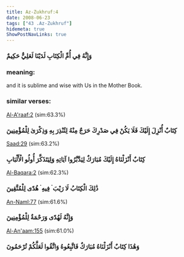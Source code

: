```yaml
---
title: Az-Zukhruf:4
date: 2008-06-23
tags: ["43 .Az-Zukhruf"]
hidemeta: true 
ShowPostNavLinks: true 
---
```

### وَإِنَّهُ فِي أُمِّ الْكِتَابِ لَدَيْنَا لَعَلِيٌّ حَكِيمٌ
### meaning: 
and it is sublime and wise with Us in the Mother Book.
### similar verses: 

[Al-A'raaf:2](/7/2) (sim:63.3%)

### كِتَابٌ أُنْزِلَ إِلَيْكَ فَلَا يَكُنْ فِي صَدْرِكَ حَرَجٌ مِنْهُ لِتُنْذِرَ بِهِ وَذِكْرَىٰ لِلْمُؤْمِنِينَ

[Saad:29](/38/29) (sim:63.2%)

### كِتَابٌ أَنْزَلْنَاهُ إِلَيْكَ مُبَارَكٌ لِيَدَّبَّرُوا آيَاتِهِ وَلِيَتَذَكَّرَ أُولُو الْأَلْبَابِ

[Al-Baqara:2](/2/2) (sim:62.3%)

### ذَٰلِكَ الْكِتَابُ لَا رَيْبَ ۛ فِيهِ ۛ هُدًى لِلْمُتَّقِينَ

[An-Naml:77](/27/77) (sim:61.6%)

### وَإِنَّهُ لَهُدًى وَرَحْمَةٌ لِلْمُؤْمِنِينَ

[Al-An'aam:155](/6/155) (sim:61.0%)

### وَهَٰذَا كِتَابٌ أَنْزَلْنَاهُ مُبَارَكٌ فَاتَّبِعُوهُ وَاتَّقُوا لَعَلَّكُمْ تُرْحَمُونَ
